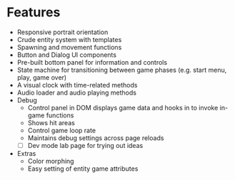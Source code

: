 # Features
- Responsive portrait orientation
- Crude entity system with templates
- Spawning and movement functions
- Button and Dialog UI components
- Pre-built bottom panel for information and controls
- State machine for transitioning between game phases (e.g. start menu, play, game over)
- A visual clock with time-related methods
- Audio loader and audio playing methods
- Debug
  - Control panel in DOM displays game data and hooks in to invoke in-game functions
  - Shows hit areas
  - Control game loop rate
  - Maintains debug settings across page reloads
  - [ ] Dev mode lab page for trying out ideas
- Extras
  - Color morphing
  - Easy setting of entity game attributes
